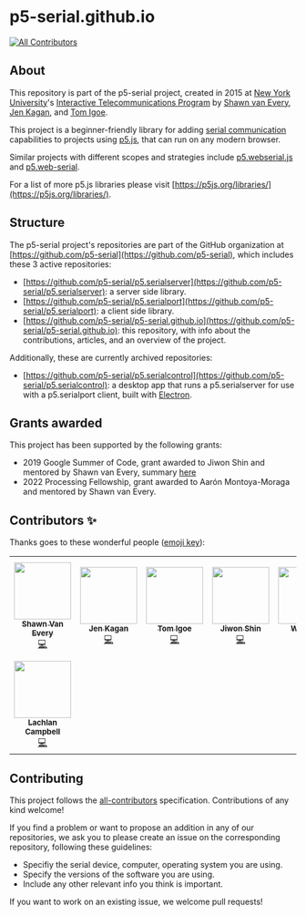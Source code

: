 # p5-serial.github.io

<!-- ALL-CONTRIBUTORS-BADGE:START - Do not remove or modify this section -->

[![All Contributors](https://img.shields.io/badge/all_contributors-8-orange.svg?style=flat-square)](#contributors-)

<!-- ALL-CONTRIBUTORS-BADGE:END -->

## About

This repository is part of the p5-serial project, created in 2015 at [New York University](https://www.nyu.edu/)'s [Interactive Telecommunications Program](https://tisch.nyu.edu/itp) by [Shawn van Every](https://github.com/vanevery/), [Jen Kagan](https://github.com/kaganjd), and [Tom Igoe](https://github.com/tigoe).

This project is a beginner-friendly library for adding [serial communication](https://en.wikipedia.org/wiki/Serial_communication) capabilities to projects using [p5.js](https://p5js.org/), that can run on any modern browser.

Similar projects with different scopes and strategies include [p5.webserial.js](https://github.com/gohai/p5.webserial/) and [p5.web-serial](https://github.com/ongzzzzzz/p5.web-serial).

For a list of more p5.js libraries please visit [https://p5js.org/libraries/](https://p5js.org/libraries/).

## Structure

The p5-serial project's repositories are part of the GitHub organization at [https://github.com/p5-serial](https://github.com/p5-serial), which includes these 3 active repositories:

- [https://github.com/p5-serial/p5.serialserver](https://github.com/p5-serial/p5.serialserver): a server side library.
- [https://github.com/p5-serial/p5.serialport](https://github.com/p5-serial/p5.serialport): a client side library.
- [https://github.com/p5-serial/p5-serial.github.io](https://github.com/p5-serial/p5-serial.github.io): this repository, with info about the contributions, articles, and an overview of the project.

Additionally, these are currently archived repositories:

- [https://github.com/p5-serial/p5.serialcontrol](https://github.com/p5-serial/p5.serialcontrol): a desktop app that runs a p5.serialserver for use with a p5.serialport client, built with [Electron](https://www.electronjs.org/).

## Grants awarded

This project has been supported by the following grants:

- 2019 Google Summer of Code, grant awarded to Jiwon Shin and mentored by Shawn van Every, summary [here](https://medium.com/processing-foundation/updating-and-improving-p5-serial-9e38f70946ba)
- 2022 Processing Fellowship, grant awarded to Aarón Montoya-Moraga and mentored by Shawn van Every.

## Contributors ✨

Thanks goes to these wonderful people ([emoji key](https://allcontributors.org/docs/en/emoji-key)):

<!-- ALL-CONTRIBUTORS-LIST:START - Do not remove or modify this section -->
<!-- prettier-ignore-start -->
<!-- markdownlint-disable -->
<table>
  <tr>
    <td align="center"><a href="http://www.walking-productions.com/notslop/"><img src="https://avatars.githubusercontent.com/u/431774?v=4?s=100" width="100px;" alt=""/><br /><sub><b>Shawn Van Every</b></sub></a><br /><a href="https://github.com/p5-serial/p5-serial.github.io/commits?author=vanevery" title="Code">💻</a></td>
    <td align="center"><a href="https://github.com/kaganjd"><img src="https://avatars.githubusercontent.com/u/9204835?v=4?s=100" width="100px;" alt=""/><br /><sub><b>Jen Kagan</b></sub></a><br /><a href="https://github.com/p5-serial/p5-serial.github.io/commits?author=kaganjd" title="Code">💻</a></td>
    <td align="center"><a href="https://github.com/tigoe"><img src="https://avatars.githubusercontent.com/u/380575?v=4?s=100" width="100px;" alt=""/><br /><sub><b>Tom Igoe</b></sub></a><br /><a href="https://github.com/p5-serial/p5-serial.github.io/commits?author=tigoe" title="Code">💻</a></td>
    <td align="center"><a href="http://jiwonshin.com"><img src="https://avatars.githubusercontent.com/u/6685006?v=4?s=100" width="100px;" alt=""/><br /><sub><b>Jiwon Shin</b></sub></a><br /><a href="https://github.com/p5-serial/p5-serial.github.io/commits?author=js6450" title="Code">💻</a></td>
    <td align="center"><a href="https://www.wenqi.li"><img src="https://avatars.githubusercontent.com/u/22087042?v=4?s=100" width="100px;" alt=""/><br /><sub><b>Wenqi Li</b></sub></a><br /><a href="https://github.com/p5-serial/p5-serial.github.io/commits?author=wenqili" title="Code">💻</a></td>
    <td align="center"><a href="http://montoyamoraga.io"><img src="https://avatars.githubusercontent.com/u/3926350?v=4?s=100" width="100px;" alt=""/><br /><sub><b>aarón montoya-moraga</b></sub></a><br /><a href="https://github.com/p5-serial/p5-serial.github.io/commits?author=montoyamoraga" title="Code">💻</a></td>
    <td align="center"><a href="http://lisajamhoury.com"><img src="https://avatars.githubusercontent.com/u/7552772?v=4?s=100" width="100px;" alt=""/><br /><sub><b>Lisa Jamhoury</b></sub></a><br /><a href="https://github.com/p5-serial/p5-serial.github.io/commits?author=lisajamhoury" title="Code">💻</a></td>
  </tr>
  <tr>
    <td align="center"><a href="https://lachlanjc.com"><img src="https://avatars.githubusercontent.com/u/5074763?v=4?s=100" width="100px;" alt=""/><br /><sub><b>Lachlan Campbell</b></sub></a><br /><a href="https://github.com/p5-serial/p5-serial.github.io/commits?author=lachlanjc" title="Code">💻</a></td>
  </tr>
</table>

<!-- markdownlint-restore -->
<!-- prettier-ignore-end -->

<!-- ALL-CONTRIBUTORS-LIST:END -->

## Contributing

This project follows the [all-contributors](https://github.com/all-contributors/all-contributors) specification. Contributions of any kind welcome!

If you find a problem or want to propose an addition in any of our repositories, we ask you to please create an issue on the corresponding repository, following these guidelines:

- Specifiy the serial device, computer, operating system you are using.
- Specify the versions of the software you are using.
- Include any other relevant info you think is important.

If you want to work on an existing issue, we welcome pull requests!
